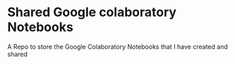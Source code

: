 # Shared Google colaboratory Notebooks
A Repo to store the Google Colaboratory Notebooks that I have created and shared
